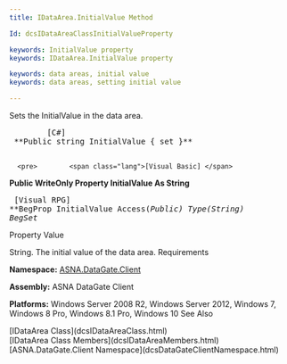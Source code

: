 ```yaml
---
title: IDataArea.InitialValue Method

Id: dcsIDataAreaClassInitialValueProperty

keywords: InitialValue property
keywords: IDataArea.InitialValue property

keywords: data areas, initial value
keywords: data areas, setting initial value

---
```


Sets the InitialValue in the data area.
<pre>        <span class="lang">[C#]</span>
 **Public string InitialValue { set }** 
      </pre>
      <pre>        <span class="lang">[Visual Basic] </span>
 **Public WriteOnly Property InitialValue As String** 
      </pre>
      <pre class="prettyprint">
        <span class="lang">[Visual RPG]</span>
 **BegProp InitialValue Access(*Public) Type(*String) 
   BegSet** 
      </pre>

Property Value

String. The initial value of the data area. 
Requirements

**Namespace:** [ASNA.DataGate.Client](dcsDataGateClientNamespace.html) 

**Assembly:** ASNA DataGate Client

**Platforms:** Windows Server 2008 R2, Windows Server 2012, Windows 7, Windows 8 Pro, Windows 8.1 Pro, Windows 10
See Also

<dl />
      [IDataArea Class](dcsIDataAreaClass.html)
      <br />
      [IDataArea Class Members](dcsIDataAreaMembers.html)
      <br />
      [ASNA.DataGate.Client Namespace](dcsDataGateClientNamespace.html)


